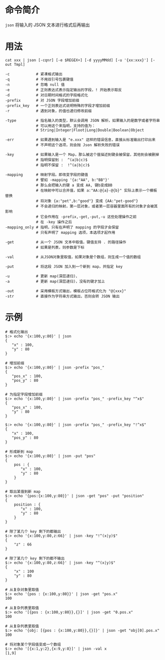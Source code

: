 # 命令简介 

`json` 将输入的 JSON 文本进行格式后再输出

# 用法

    cat xxx | json [-cqnr] [-e $REGEX+] [-d yyyyMMdd] [-u '{xx:xxx}'] [-out Tmpl]
    
    -c            # 紧凑格式输出
    -q            # 不用双引号包裹键值
    -n            # 忽略 null 值
    -e            # 正则表达式表示指定输出的字段，! 开始表示取反
    -d            # 对日期时间格式的字段格式化
    -prefix       # 对 JSON 字段增加前缀
    -prefix_key   # 一个正则表达式说明特殊的字段才增加前缀
    -r            # 遇到对象，的值也递归修改前缀
    
    -type         # 指名输入的类型，默认会调用 JSON 解析，如果输入的是数字或者字符串
                  # 可以用这个来指明，支持的值为：
                  # String|Integer|Floot|Long|Double|Boolean|Object
    
    -err          # 如果遇到输入是 "e.xxx" 这样的错误信息，直接从标准输出打印出来
                  # 不声明这个选项，则会抛 Json 解析失败的错误
    
    -key          # 如果输入是一个 Map，那么被这个值描述到键会被保留，其他到会被删掉
                  # 指明保留到 :  ^(a|b|c)$
                  # 指明不保留 :  !^(a|b|c)$
    
    -mapping      # 映射字段。即改变字段的键值
                  # 譬如 -mapping '{a:"AA", b:"BB"}'
                  # 那么会把输入的键 a 变成 AA, 键b变成BB
                  # 在映射中可以合并值，如果 a:"AA:@{a}-@{b}" 实际上表示一个模板替换
                  # 将对象 {a:"pet",b:"good"} 变成 {AA:"pet-good"}
                  # 不会递归的映射，第一层对象，或者第一层容器里面所有的对象才会被其影响
                  # 它会作用在 -prefix,-get,-put,-u 这些处理操作之前
                  # 在 -key 操作之后
    -mapping_only # 指明，只有在声明了 mapping 的字段才会保留
                  # 只有声明了 mapping 选项，本选项才起作用
    
    -get          # 从一个 JSON 文本中取值，键值支持 . 的路径操作
                  # 如果是列表，则参数是下标
    
    -val          # 从JSON对象里取值，如果对象是个数组，则生成一个值的数组
                  
    -put          # 将这段 JSON 加入到一个新到 map，并指定 key
                  
    -u            # 更新 map(深层递归)，
    -a            # 更新 map(深层递归)，没有的键才加上
    
    -out          # 采用模板方式输出，模板占位符格式化为 "@{xxx}"
    -str          # 直接作为字符串方式输出，否则会转 JSON 输出 
    
    
# 示例

    # 格式化输出
    $:> echo '{x:100,y:80}' | json
    {
       "x" : 100,
       "y" : 80
    }
    
    # 增加前缀
    $:> echo '{x:100,y:80}' | json -prefix "pos_"
    {
       "pos_x" : 100,
       "pos_y" : 80
    }
    
    # 为指定字段增加前缀
    $:> echo '{x:100,y:80}' | json -prefix "pos_" -prefix_key "^x$"
    {
       "pos_x" : 100,
       "y" : 80
    }
    
    $:> echo '{x:100,y:80}' | json -prefix "pos_" -prefix_key "!^x$"
    {
       "x" : 100,
       "pos_y" : 80
    }
    
    # 形成新到 map
    $:> echo '{x:100,y:80}' | json -put "pos"
    {
        pos : {
           "x" : 100,
           "y" : 80
        }
    }
    
    # 取出某值到新 map
    $:> echo '{pos:{x:100,y:80}}' | json -get "pos" -put "position"
    {
        position : {
           "x" : 100,
           "y" : 80
        }
    }
    
    # 除了某几个 key 剩下的都输出
    $:> echo '{x:100,y:80,z:66}' | json -key "!^(x|y)$"
    {
        "z" : 66
    }
    
    # 除了某几个 key 剩下的都不输出
    $:> echo '{x:100,y:80,z:66}' | json -key "^(x|y)$"
    {
        "x" : 100
        "y" : 80
    }
    
    # 从复杂对象里取值
    $:> echo '{pos : {x:100,y:80}}' | json -get "pos.x"
    100
    
    # 从复杂列表里取值
    $:> echo '[{pos : {x:100,y:80}},{}]' | json -get "0.pos.x"
    100
    
    # 从复杂列表里取值
    $:> echo '{obj: [{pos : {x:100,y:80}},{}]}' | json -get "obj[0].pos.x"
    100
    
    # 将对象某个字段值变成一个数组
    $:> echo '[{x:1,y:2},{x:9,y:8}]' | json -val x
    [1,9]
    